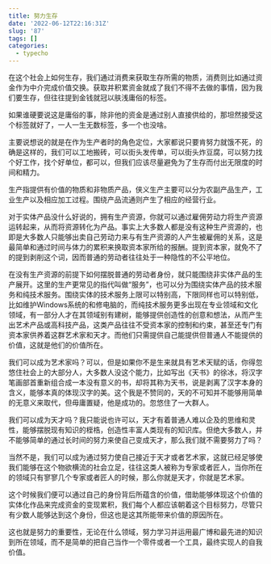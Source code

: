 ```yaml
---
title: 努力生存
date: '2022-06-12T22:16:31Z'
slug: '87'
tags: []
categories:
  - typecho
---
```

在这个社会上如何生存，我们通过消费来获取生存所需的物质，消费则比如通过资金作为中介完成价值交换。获取并积累资金就成了我们不得不去做的事情，因为我们要生存，但往往提到金钱就冠以肤浅庸俗的标签。

如果谁硬要说这是庸俗的事，除非他的资金是通过别人直接供给的，那坦然接受这个标签就好了，一人一生无数标签，多一个也没啥。

主要说想说的就是在作为生产者时的角色定位，大家都说只要肯努力就饿不死，的确是这样的，我们可以工地搬砖，可以街头发传单，可以街头炸豆腐，可以努力找个好工作，找个好单位，都可以，但我们应该尽量避免为了生存而付出无限度的时间和精力。

生产指提供有价值的物质和非物质产品，侠义生产主要可以分为农副产品生产，工业生产以及相应加工过程。围绕产品流通则产生了相应的经营行业。

对于实体产品没什么好说的，拥有生产资源，你就可以通过雇佣劳动力将生产资源运转起来，从而将资源转化为产品。事实上大多数人都是没有这种生产资源的，也即是大多数人只能够出卖自己劳动力来与有生产资源的人产生被雇佣的关系，这是最简单和通过时间与体力的累积来换取资本家所给的报酬。提到资本家，就免不了的提到剥削这个词，因而普通的劳动者往往处于一种隐性的不公平地位。

在没有生产资源的前提下如何摆脱普通的劳动者身份，就只能围绕非实体产品的生产展开。这里的生产更常见的指代叫做“服务”，也可以分为围绕实体产品的技术服务和纯技术服务。围绕实体的技术服务上限可以特别高，下限同样也可以特别低，比如维护Windows系统的和修电脑的，而纯技术服务更多出现在专业领域和文化领域，有一部分人才在其领域别有建树，能够提供创造性的创意和想法，从而产生出艺术产品或高科技产品，这类产品往往不受资本家的控制和约束，甚至还专门有资本家供养着这群艺术家和天才。而他们只需提供自己能提供但普通人不能提供的价值，这就是他们的价值所在。

我们可以成为艺术家吗？可以，但是如果你不是生来就具有艺术天赋的话，你得忽悠住社会上的大部分人，大多数人没这个能力，比如写出《天书》的徐冰，将汉字笔画部首重新组合成一本没有意义的书，却将其称为天书，说是剥离了汉字本身的含义，能够本真的体现汉字的美。这个我是不赞同的，天的不可知并不能够用简单的无意义来取代，但毋庸置疑，他是成功的。忽悠住了一大群人。

我们可以成为天才吗？我只能说也许可以，天才有着普通人难以企及的思维和灵性，能够摆脱现有知识的桎梏，创造性丰富人类现有的知识库。但绝大多数人，并不能够简单的通过长时间的努力来使自己变成天才，那么我们就不需要努力了吗？

当然不是，我们可以成为通过努力使自己接近于天才或者艺术家，这就已经足够使我们能够在这个物欲横流的社会立足，往往这类人被称为专家或者匠人，当你所在的领域只有寥寥几个专家或者匠人的时候，那么你就是天才，你就是艺术家。

这个时候我们便可以通过自己的身份背后所蕴含的价值，借助能够体现这个价值的实体化作品来完成资金的变现累积，我们每个人都应该朝着这个目标努力，尽管只有少数人能够达到这个身份，但这也是这其所能带来价值的原因所在。

这也就是努力的重要性，无论在什么领域，努力学习并运用最广博和最先进的知识到所在领域，而不是简单的把自己当作一个零件或者一个工具，最终实现人的自我价值。
